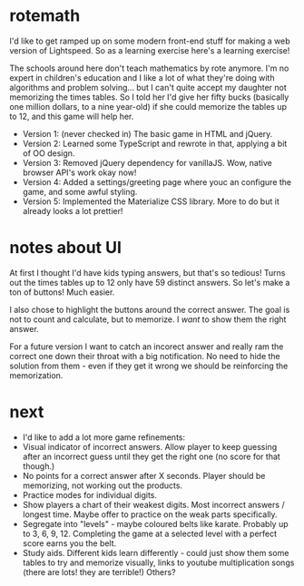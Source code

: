 # rotemath
I'd like to get ramped up on some modern front-end stuff for making a web version of Lightspeed. So as a learning exercise here's a 
learning exercise!

The schools around here don't teach mathematics by rote anymore. I'm no expert in children's education and I like a lot of what they're 
doing with algorithms and problem solving... but I can't quite accept my daughter not memorizing the times tables. So I told her
I'd give her fifty bucks (basically one million dollars, to a nine year-old) if she could memorize the tables up to 12, and this game will help her.

  * Version 1: (never checked in) The basic game in HTML and jQuery.
  * Version 2: Learned some TypeScript and rewrote in that, applying a bit of OO design.
  * Version 3: Removed jQuery dependency for vanillaJS. Wow, native browser API's work okay now!
  * Version 4: Added a settings/greeting page where youc an configure the game, and some awful styling.
  * Version 5: Implemented the Materialize CSS library. More to do but it already looks a lot prettier!

# notes about UI
At first I thought I'd have kids typing answers, but that's so tedious! Turns out the times tables up to 12 only have 59 distinct answers. So let's make a ton of buttons! Much easier.

I also chose to highlight the buttons around the correct answer. The goal is not to count and calculate, but to memorize. I *want* to show them the right answer.

For a future version I want to catch an incorect answer and really ram the correct one down their throat with a big notification. No need to hide the solution from them - even if
they get it wrong we should be reinforcing the memorization.

# next
  * I'd like to add a lot more game refinements: 
  * Visual indicator of incorrect answers. Allow player to keep guessing after an incorrect guess until they get the right one (no score for that though.)
  * No points for a correct answer after X seconds. Player should be memorizing, not working out the products.
  * Practice modes for individual digits.
  * Show players a chart of their weakest digits. Most incorrect answers / longest time. Maybe offer to practice on the weak parts specifically.
  * Segregate into "levels" - maybe coloured belts like karate. Probably up to 3, 6, 9, 12. Completing the game at a selected level with a perfect score earns you the belt.
  * Study aids. Different kids learn differently - could just show them some tables to try and memorize visually, links to youtube multiplication songs (there are lots! they are terrible!) Others?
  

